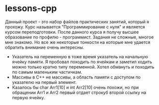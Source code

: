 # lessons-cpp
Данный проект - это набор файлов практических занятий, который я прохожу. Курс называется "Программирование с нуля" и является курсом переподготовки. После данного курса я получу высшее образование по профилю - программист.
Задания не сложные, многое мне знакомо. Но все же некоторые тонкости на которые мне удается обратить внимание очень интересны.

- Указатель на переменную в тоже время указатель на начальную ячейку памяти. Я пробовал походить по ячейкам и заметил ходить можно только кратно типу переменной. Хотел обмануть и походить по самым маленьким частичкам.
- Массивы в C++ не массивы, а область памяти с доступом по указателю на первый элемент.
- Казалось бы char Arr1[10] и int Arr2[10] очень похожи, но при обращении Arr1 и Arr2 первый отдает строкуб второй ссылку на первую ячейку.
